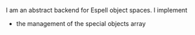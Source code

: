 I am an abstract backend for Espell object spaces. I implement
- the management of the special objects array